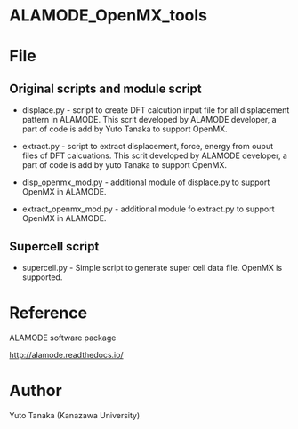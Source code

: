 
ALAMODE_OpenMX_tools
====

# File
## Original scripts and module script

* displace.py - script to create DFT calcution input file for all displacement pattern in ALAMODE. This scrit developed by ALAMODE developer, a part of code is add by Yuto Tanaka to support OpenMX.

* extract.py - script to extract displacement, force, energy from ouput files of DFT calcuations. This scrit developed by ALAMODE developer, a part of code is add by yuto Tanaka to support OpenMX.

* disp_openmx_mod.py - additional module of displace.py to support OpenMX in ALAMODE.

* extract_openmx_mod.py - additional module fo extract.py to support OpenMX in ALAMODE.

## Supercell script
* supercell.py - Simple script to generate super cell data file. OpenMX is supported.

# Reference
ALAMODE software package

http://alamode.readthedocs.io/

# Author
Yuto Tanaka (Kanazawa University)


